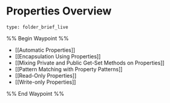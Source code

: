 # Properties Overview
 
```ccard
type: folder_brief_live
```
 
%% Begin Waypoint %%
- [[Automatic Properties]]
- [[Encapsulation Using Properties]]
- [[Mixing Private and Public Get-Set Methods on Properties]]
- [[Pattern Matching with Property Patterns]]
- [[Read-Only Properties]]
- [[Write-only Properties]]

%% End Waypoint %%